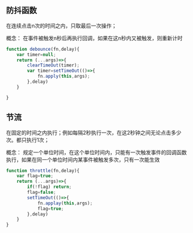## 防抖函数

在连续点击n次的时间之内，只取最后一次操作；

概念： 在事件被触发n秒后再执行回调，如果在这n秒内又被触发，则重新计时

```js
function debounce(fn,delay){
    var timer=null;
    return (...args)=>{
        clearTimeOut(timer);
        var timer=setTimeOut(()=>{
            fn.apply(this,args);
        },delay)
    }

}
```


## 节流

在固定的时间之内执行；例如每隔2秒执行一次，在这2秒钟之间无论点击多少次。都只执行1次；

概念： 规定一个单位时间，在这个单位时间内，只能有一次触发事件的回调函数执行，如果在同一个单位时间内某事件被触发多次，只有一次能生效

 ```js
 function throttle(fn,delay){
     var flag=true;
     return (...args)=>{
         if(!flag) return;
         flag=false;
         setTimeOut(()=>{
             fn.applay(this,args);
             flag=true;
         },delay)
     }
 }
 ```